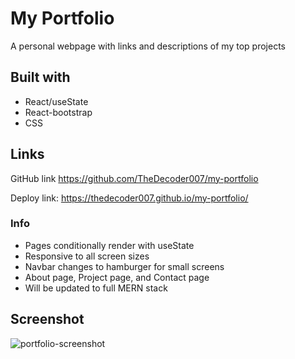 # My Portfolio
A personal webpage with links and descriptions of my top projects

## Built with
* React/useState
* React-bootstrap
* CSS


## Links
GitHub link https://github.com/TheDecoder007/my-portfolio

Deploy link: https://thedecoder007.github.io/my-portfolio/

### Info
* Pages conditionally render with useState
* Responsive to all screen sizes
* Navbar changes to hamburger for small screens
* About page, Project page, and Contact page
* Will be updated to full MERN stack 

## Screenshot
![portfolio-screenshot](https://user-images.githubusercontent.com/101135574/184966209-86bda33d-8aea-4866-8bab-655c7c83c0d3.png)
